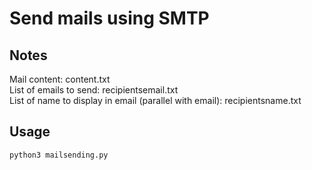 # Send mails using SMTP

## Notes

Mail content: content.txt  
List of emails to send: recipientsemail.txt  
List of name to display in email (parallel with email): recipientsname.txt  

## Usage

```py
python3 mailsending.py
```
